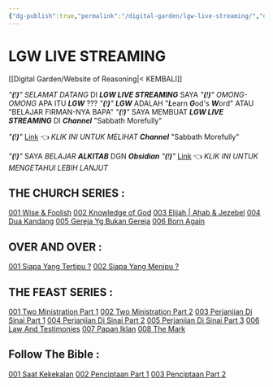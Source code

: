 ```yaml
---
{"dg-publish":true,"permalink":"/digital-garden/lgw-live-streaming/","dgPassFrontmatter":true}
---
```



# LGW LIVE STREAMING

[[Digital Garden/Website of Reasoning\|< KEMBALI]]

*"**(**!**)**"*    *SELAMAT DATANG* DI ***LGW LIVE STREAMING*** SAYA
*"**(**!**)**"*    *OMONG-OMONG* APA ITU ***LGW*** ???
*"**(**!**)**"*    ***LGW*** ADALAH "***L***earn ***G***od's ***W***ord" ATAU "BELAJAR FIRMAN-NYA BAPA"
*"**(**!**)**"*    SAYA MEMBUAT ***LGW LIVE STREAMING*** DI ***Channel*** "Sabbath Morefully"

*"**(**!**)**"*    [Link](https://www.youtube.com/@thesabbathmorefully) 👈 *KLIK INI UNTUK MELIHAT* ***Channel*** "Sabbath Morefully" 

*"**(**!**)**"*    SAYA *BELAJAR* ***ALKITAB*** DGN ***Obsidian*** 
*"**(**!**)**"*    [Link](https://www.youtube.com/watch?v=m4j5hpn3anE) 👈 *KLIK INI UNTUK MENGETAHUI LEBIH LANJUT*

## THE CHURCH SERIES :
[001 Wise & Foolish](https://www.youtube.com/watch?v=-jE4La9zUEI&t=14s)
[002 Knowledge of God](https://www.youtube.com/watch?v=_hXue_h3PCs)
[003 Elijah | Ahab & Jezebel](https://www.youtube.com/watch?v=7bZkm4Sqj04)
[004 Dua Kandang](https://www.youtube.com/watch?v=crSTf5-bmN0&t=8s)
[005 Gereja Yg Bukan Gereja](https://www.youtube.com/watch?v=jTJxqE1GKyo&t=12s)
[006 Born Again](https://www.youtube.com/watch?v=ZoPPPJfs2sU&t=11s)

## OVER AND OVER :
[001 Siapa Yang Tertipu ?](https://www.youtube.com/watch?v=oATAGnZDbp0&t=51s)
[002 Siapa Yang Menipu ?](https://www.youtube.com/watch?v=UzfZpRwVZB8&t=1134s)

## THE FEAST SERIES :
[001 Two Ministration Part 1](https://www.youtube.com/watch?v=186Kq4lS2dw)
[002 Two Ministration Part 2](https://www.youtube.com/watch?v=pNxh4cvarWI&t=3s)
[003 Perjanjian Di Sinai Part 1](https://www.youtube.com/watch?v=WN_I5bppbM8&t=280s)
[004 Perjanjian Di Sinai Part 2](https://www.youtube.com/watch?v=RsWmoaM55Ic)
[005 Perjanjian Di Sinai Part 3](https://www.youtube.com/watch?v=V49DJpha308)
[006 Law And Testimonies](https://www.youtube.com/watch?v=mxh1byCESKc)
[007 Papan Iklan](https://www.youtube.com/watch?v=fZ5RmT0DiSE&t=4s)
[008 The Mark](https://www.youtube.com/watch?v=NVyPRzdjZLM&t=8s)

## Follow The Bible :
[001 Saat Kekekalan](https://www.youtube.com/watch?v=fjksjbbzk6Y&t=859s)
[002 Penciptaan Part 1](https://www.youtube.com/watch?v=kTisn13Pj1I)
[003 Penciptaan Part 2 ](https://www.youtube.com/watch?v=svtvrI7PGrA)


